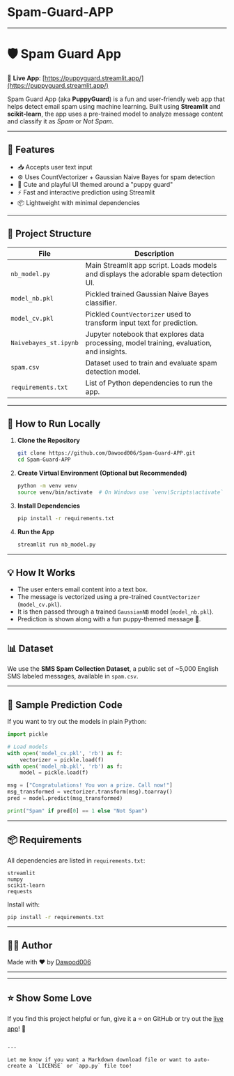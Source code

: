 # Spam-Guard-APP


---

# 🛡️ Spam Guard App

🔗 **Live App**: [https://puppyguard.streamlit.app/](https://puppyguard.streamlit.app/)

Spam Guard App (aka **PuppyGuard**) is a fun and user-friendly web app that helps detect email spam using machine learning. Built using **Streamlit** and **scikit-learn**, the app uses a pre-trained model to analyze message content and classify it as *Spam* or *Not Spam*.

---

## 🐾 Features

- 📥 Accepts user text input
- ⚙️ Uses CountVectorizer + Gaussian Naive Bayes for spam detection
- 🎨 Cute and playful UI themed around a "puppy guard"
- ⚡ Fast and interactive prediction using Streamlit
- 📦 Lightweight with minimal dependencies

---

## 📁 Project Structure

| File | Description |
|------|-------------|
| `nb_model.py` | Main Streamlit app script. Loads models and displays the adorable spam detection UI. |
| `model_nb.pkl` | Pickled trained Gaussian Naive Bayes classifier. |
| `model_cv.pkl` | Pickled `CountVectorizer` used to transform input text for prediction. |
| `Naivebayes_st.ipynb` | Jupyter notebook that explores data processing, model training, evaluation, and insights. |
| `spam.csv` | Dataset used to train and evaluate spam detection model. |
| `requirements.txt` | List of Python dependencies to run the app. |

---

## 🚀 How to Run Locally

1. **Clone the Repository**
   ```bash
   git clone https://github.com/Dawood006/Spam-Guard-APP.git
   cd Spam-Guard-APP

2. **Create Virtual Environment (Optional but Recommended)**
   ```bash
   python -m venv venv
   source venv/bin/activate  # On Windows use `venv\Scripts\activate`
   ```

3. **Install Dependencies**
   ```bash
   pip install -r requirements.txt
   ```

4. **Run the App**
   ```bash
   streamlit run nb_model.py
   ```

---

## 💡 How It Works

- The user enters email content into a text box.
- The message is vectorized using a pre-trained `CountVectorizer` (`model_cv.pkl`).
- It is then passed through a trained `GaussianNB` model (`model_nb.pkl`).
- Prediction is shown along with a fun puppy-themed message 🐶.

---

## 📊 Dataset

We use the **SMS Spam Collection Dataset**, a public set of ~5,000 English SMS labeled messages, available in `spam.csv`.

---

## 🧠 Sample Prediction Code

If you want to try out the models in plain Python:

```python
import pickle

# Load models
with open('model_cv.pkl', 'rb') as f:
    vectorizer = pickle.load(f)
with open('model_nb.pkl', 'rb') as f:
    model = pickle.load(f)

msg = ["Congratulations! You won a prize. Call now!"]
msg_transformed = vectorizer.transform(msg).toarray()
pred = model.predict(msg_transformed)

print("Spam" if pred[0] == 1 else "Not Spam")
```

---

## 📦 Requirements

All dependencies are listed in `requirements.txt`:

```
streamlit
numpy
scikit-learn
requests
```

Install with:

```bash
pip install -r requirements.txt
```

---

## 👨‍💻 Author

Made with ❤️ by [Dawood006](https://github.com/Dawood006)

---


---

## ⭐ Show Some Love

If you find this project helpful or fun, give it a ⭐ on GitHub or try out the [live app](https://puppyguard.streamlit.app/)! 🐾
```

---

Let me know if you want a Markdown download file or want to auto-create a `LICENSE` or `app.py` file too!
